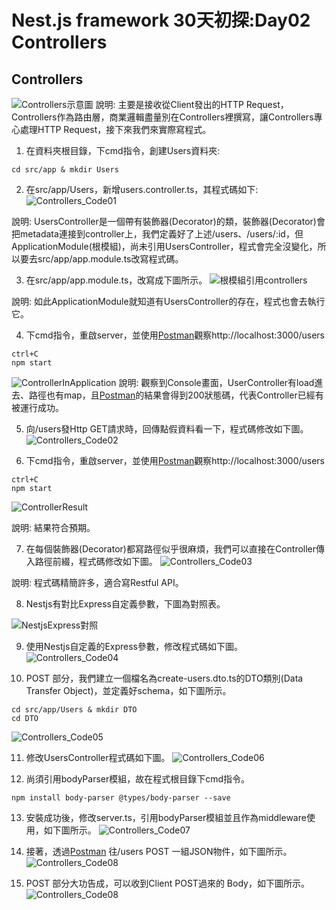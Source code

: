 # Nest.js framework 30天初探:Day02 Controllers

## Controllers
![Controllers示意圖](./ScreenShot/Controllers_1.png)
說明: 主要是接收從Client發出的HTTP Request，Controllers作為路由層，商業邏輯盡量別在Controllers裡撰寫，讓Controllers專心處理HTTP Request，接下來我們來實際寫程式。
1. 在資料夾根目錄，下cmd指令，創建Users資料夾:
```
cd src/app & mkdir Users
```
2. 在src/app/Users，新增users.controller.ts，其程式碼如下:
![Controllers_Code01](./ScreenShot/Controllers_2.png)

說明: UsersController是一個帶有裝飾器(Decorator)的類，裝飾器(Decorator)會把metadata連接到controller上，我們定義好了上述/users、/users/:id，但ApplicationModule(根模組)，尚未引用UsersController，程式會完全沒變化，所以要去src/app/app.module.ts改寫程式碼。

3. 在src/app/app.module.ts，改寫成下圖所示。
![根模組引用controllers](./ScreenShot/Controllers_3.png)

說明: 如此ApplicationModule就知道有UsersController的存在，程式也會去執行它。

4. 下cmd指令，重啟server，並使用[Postman](https://www.getpostman.com/apps)觀察http://localhost:3000/users
```
ctrl+C
npm start
```
![ControllerInApplication](./ScreenShot/Controllers_4.png)
說明: 觀察到Console畫面，UserController有load進去、路徑也有map，且[Postman](https://www.getpostman.com/apps)的結果會得到200狀態碼，代表Controller已經有被運行成功。

5. 向/users發Http GET請求時，回傳點假資料看一下，程式碼修改如下圖。
![Controllers_Code02](./ScreenShot/Controllers_5.png)

6. 下cmd指令，重啟server，並使用[Postman](https://www.getpostman.com/apps)觀察http://localhost:3000/users
```
ctrl+C
npm start
```
![ControllerResult](./ScreenShot/Controllers_6.png)

說明: 結果符合預期。

7. 在每個裝飾器(Decorator)都寫路徑似乎很麻煩，我們可以直接在Controller傳入路徑前綴，程式碼修改如下圖。
![Controllers_Code03](./ScreenShot/Controllers_7.png)

說明: 程式碼精簡許多，適合寫Restful API。

8. Nestjs有對比Express自定義參數，下圖為對照表。

![NestjsExpress對照](./ScreenShot/Controllers_8.png)

9. 使用Nestjs自定義的Express參數，修改程式碼如下圖。
![Controllers_Code04](./ScreenShot/Controllers_9.png)

10. POST 部分，我們建立一個檔名為create-users.dto.ts的DTO類別(Data Transfer Object)，並定義好schema，如下圖所示。
```
cd src/app/Users & mkdir DTO
cd DTO
```
![Controllers_Code05](./ScreenShot/Controllers_10.png)

11. 修改UsersController程式碼如下圖。
![Controllers_Code06](./ScreenShot/Controllers_11.png)

12. 尚須引用bodyParser模組，故在程式根目錄下cmd指令。
```
npm install body-parser @types/body-parser --save
``` 
13. 安裝成功後，修改server.ts，引用bodyParser模組並且作為middleware使用，如下圖所示。
![Controllers_Code07](./ScreenShot/Controllers_12.png)

14. 接著，透過[Postman](https://www.getpostman.com/apps) 往/users POST 一組JSON物件，如下圖所示。
![Controllers_Code08](./ScreenShot/Controllers_13.png)

15. POST 部分大功告成，可以收到Client POST過來的 Body，如下圖所示。
![Controllers_Code08](./ScreenShot/Controllers_14.png)